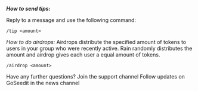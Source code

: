 **_How to send tips:_**

Reply to a message and use the following command:

`/tip <amount>`

_How to do airdrops:_
Airdrops distribute the specified amount of tokens to users in your group who were recently active\.
Rain randomly distributes the amount and airdrop gives each user a equal amount of tokens\.

`/airdrop <amount>`

Have any further questions? Join the support channel
Follow updates on GoSeedit in the news channel
